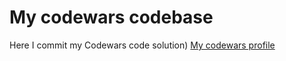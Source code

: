 # My codewars codebase

Here I commit my Codewars code solution)
[My codewars profile](https://www.codewars.com/users/Demianeen)
